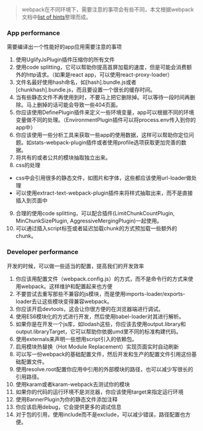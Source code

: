 > webpack在不同环境下，需要注意的事项会有些不同，本文根据webpack文档中[list of hints](http://webpack.github.io/docs/list-of-hints.html)整理而成。

### App performance
需要编译出一个性能好的app应用需要注意的事项

1. 使用UglifyJsPlugin插件压缩你的所有文件
2. 使用code splitting，它可以帮助你提高首屏加载的速度，但是可能会消费额外的http请求。（如果是react app，可以使用react-proxy-loader）
3. 文件名最好使用hash命名，如[hash].bundle.js或者[chunkhash].bundle.js，而且要设置一个很长的缓存时间。
4. 当有些静态文件不再使用到时，不要马上把它删除掉。可以等待一段时间再删除。马上删掉的话可能会导致一些404页面。
5. 你应该使用DefinePlugin插件来定义一些环境变量，app可以根据不同的环境变量做不同的处理。（EnvironmentPlugin插件可以将process.env传入到你的app中）
6. 你应该使用一些分析工具来获取一些app的使用数据，这样可以帮助你定位问题。如stats-webpack-plugin插件或者使用profile选项获取更加完善的数据。
7. 将共有的或者公共的模块抽取独立出来。
8. css的处理  
  * css中会引用很多的静态文件，如图片和字体，这些都应该使用url-loader做处理
  * 可以使用extract-text-webpack-plugin插件来将样式抽取出来，而不是直接插入到页面中
9. 合理的使用code splitting，可以配合插件(LimitChunkCountPlugin, MinChunkSizePlugin, AggressiveMergingPlugin)一起使用。
10. 可以通过插入script标签或者延迟加载chunk的方式预加载一些额外的chunk。

### Developer performance
开发的时候，可以做一些适当的配置，提高我们的开发效率

1. 你应该用配置文件（webpack.config.js）的方式，而不是命令行的方式来使用webpack。这样维护和配置起来也方便
2. 不要尝试去重写那些不兼容的js模块，而是使用imports-loader/exports-loader去让这些模块变得兼容webpack。
3. 你应该开启devtools，这会让你很方便的在浏览器端进行调试。
4. 使用ES6模块化的方式进行开发，然后使用babel-loader对其进行解析。
5. 如果你是在开发一个js库，如lodash这些，你应该去使用output.library和output.libraryTarget，它可以帮助你依据umd里不同的标准构建代码。
6. 使用externals来声明一些想用script引入的依赖包。
7. 启用模块热替换（Hot Module Replacement）实现页面实时自动刷新
8. 可以写一份webpack的基础配置文件，然后开发和生产的配置文件引用这份基础配置文件。
9. 使用resolve.root配置你应用中引用的外部模块的路径，也可以减少写很长的引用路径。
10. 使用karam或者karam-webpack去测试你的模块
11. 如果你的代码的运行环境不是浏览器，你应该使用target来指定运行环境
12. 使用BannerPlugin为你的静态文件添加注释
13. 你应该启用debug，它会提供更多的调试信息
14. 对于包的引用，使用include而不是exclude，可以减少错误，路径配置也方便。
